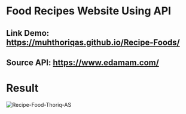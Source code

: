 # Food Recipes Website Using API

## Link Demo: https://muhthoriqas.github.io/Recipe-Foods/
## Source API: https://www.edamam.com/

# Result
![Recipe-Food-Thoriq-AS](https://user-images.githubusercontent.com/72277295/183473050-9555aace-3c03-454f-a89b-f9fb0a608b95.png)
